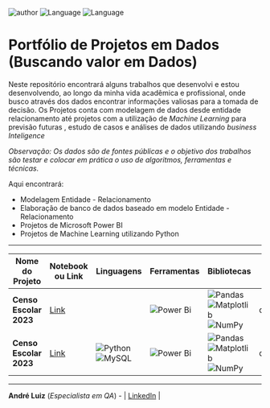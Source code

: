 ![author](https://img.shields.io/badge/Name-Andr%C3%A9%20Luiz-blue) ![Language](https://img.shields.io/badge/Languages-Python-green)
![Language](https://img.shields.io/badge/Languages-SQL-red)



# Portfólio de Projetos em Dados (Buscando valor em Dados)

Neste repositório encontrará alguns trabalhos que desenvolvi e estou desenvolvendo, ao longo da minha vida acadêmica e profissional, onde busco através dos dados encontrar informações valiosas para a tomada de decisão.
Os Projetos conta com modelagem de dados desde entidade relacionamento até projetos com a utilização de *Machine Learning* para previsão futuras , estudo de casos e análises de dados utilizando *business Inteligence*

*Observação: Os dados são de fontes públicas e o objetivo dos trabalhos são testar e colocar em prática o uso de algoritmos, ferramentas e técnicas.*

Aqui encontrará:
- Modelagem Entidade - Relacionamento
- Elaboração de banco de dados baseado em modelo Entidade - Relacionamento
- Projetos de Microsoft Power BI
- Projetos de Machine Learning utilizando Python

------------

|    Nome do Projeto  | Notebook ou Link    | Linguagens   | Ferramentas   | Bibliotecas    | Fonte de Dados  | Observação  | 
| ------------        | ------------        | ------------ | ------------  | -------------- | --------------- | ----------- |
| **Censo Escolar 2023** | [Link](https://app.powerbi.com/view?r=eyJrIjoiYTU4MDAxZWQtYWVjOC00OTk4LWE3MmItZTE2MDAwNGEwNmNhIiwidCI6IjM0NjRlZTZmLWE4Y2MtNDc4Ni05YTNiLTdkNjhmNGZlNjA1NCJ9&embedImagePlaceholder=true) |  | ![Power Bi](https://img.shields.io/badge/power_bi-F2C811?style=for-the-badge&logo=powerbi&logoColor=black) | ![Pandas](https://img.shields.io/badge/pandas-%23150458.svg?style=for-the-badge&logo=pandas&logoColor=white) ![Matplotlib](https://img.shields.io/badge/Matplotlib-%23ffffff.svg?style=for-the-badge&logo=Matplotlib&logoColor=black) ![NumPy](https://img.shields.io/badge/numpy-%23013243.svg?style=for-the-badge&logo=numpy&logoColor=white) | data.csv | **ORGANIZANDO**, organizando|
| **Censo Escolar 2023** | [Link](https://github.com/AndreLuizMT/Portifolio-Dados) | ![Python](https://img.shields.io/badge/python-3670A0?style=for-the-badge&logo=python&logoColor=ffdd54) ![MySQL](https://img.shields.io/badge/mysql-4479A1.svg?style=for-the-badge&logo=mysql&logoColor=white) | ![Power Bi](https://img.shields.io/badge/power_bi-F2C811?style=for-the-badge&logo=powerbi&logoColor=black) | ![Pandas](https://img.shields.io/badge/pandas-%23150458.svg?style=for-the-badge&logo=pandas&logoColor=white) ![Matplotlib](https://img.shields.io/badge/Matplotlib-%23ffffff.svg?style=for-the-badge&logo=Matplotlib&logoColor=black) ![NumPy](https://img.shields.io/badge/numpy-%23013243.svg?style=for-the-badge&logo=numpy&logoColor=white) | data.csv | **ORGANIZANDO**, organizando|


------------

**André Luiz** (*Especialista em QA*) - | [LinkedIn](https://www.linkedin.com/in/andreluizMT/) |
